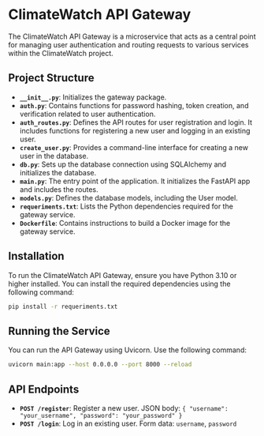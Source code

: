 # ClimateWatch API Gateway

The ClimateWatch API Gateway is a microservice that acts as a central point for managing user authentication and routing requests to various services within the ClimateWatch project.

## Project Structure

- **`__init__.py`**: Initializes the gateway package.
- **`auth.py`**: Contains functions for password hashing, token creation, and verification related to user authentication.
- **`auth_routes.py`**: Defines the API routes for user registration and login. It includes functions for registering a new user and logging in an existing user.
- **`create_user.py`**: Provides a command-line interface for creating a new user in the database.
- **`db.py`**: Sets up the database connection using SQLAlchemy and initializes the database.
- **`main.py`**: The entry point of the application. It initializes the FastAPI app and includes the routes.
- **`models.py`**: Defines the database models, including the User model.
- **`requeriments.txt`**: Lists the Python dependencies required for the gateway service.
- **`Dockerfile`**: Contains instructions to build a Docker image for the gateway service.

## Installation

To run the ClimateWatch API Gateway, ensure you have Python 3.10 or higher installed. You can install the required dependencies using the following command:

```bash
pip install -r requeriments.txt
```

## Running the Service

You can run the API Gateway using Uvicorn. Use the following command:

```bash
uvicorn main:app --host 0.0.0.0 --port 8000 --reload
```

## API Endpoints

- **`POST /register`**: Register a new user. JSON body: `{ "username": "your_username", "password": "your_password" }`
- **`POST /login`**: Log in an existing user. Form data: `username`, `password`